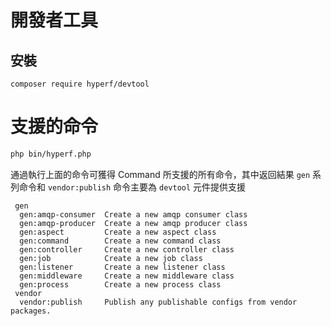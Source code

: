 # 開發者工具

## 安裝

```
composer require hyperf/devtool
```

# 支援的命令

```bash
php bin/hyperf.php
```

通過執行上面的命令可獲得 Command 所支援的所有命令，其中返回結果 `gen` 系列命令和 `vendor:publish` 命令主要為 `devtool` 元件提供支援

```
 gen
  gen:amqp-consumer  Create a new amqp consumer class
  gen:amqp-producer  Create a new amqp producer class
  gen:aspect         Create a new aspect class
  gen:command        Create a new command class
  gen:controller     Create a new controller class
  gen:job            Create a new job class
  gen:listener       Create a new listener class
  gen:middleware     Create a new middleware class
  gen:process        Create a new process class
 vendor
  vendor:publish     Publish any publishable configs from vendor packages.
```
